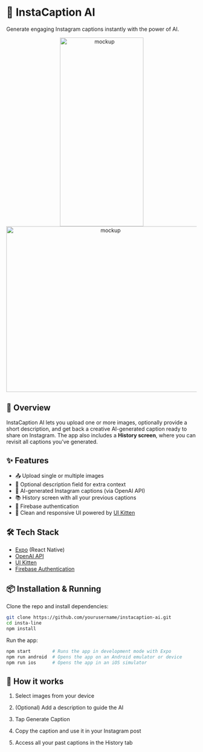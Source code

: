 # 📸 InstaCaption AI  

Generate engaging Instagram captions instantly with the power of AI.

<p align="center">
<img width="221" height="500" alt="mockup" src="https://github.com/user-attachments/assets/ef15dc29-9348-45b9-a44f-fc42a07e9a69" />

<img width="536" height="439" alt="mockup" src="https://github.com/user-attachments/assets/2d72e677-6ecf-475f-81fa-09695b52ed8e" />
</p>

## 🚀 Overview  
InstaCaption AI lets you upload one or more images, optionally provide a short description, and get back a creative AI-generated caption ready to share on Instagram. The app also includes a **History screen**, where you can revisit all captions you’ve generated.  

## ✨ Features  
- 📤 Upload single or multiple images  
- 📝 Optional description field for extra context  
- 🤖 AI-generated Instagram captions (via OpenAI API)  
- 📚 History screen with all your previous captions  
- 🔐 Firebase authentication  
- 🎨 Clean and responsive UI powered by [UI Kitten](https://akveo.github.io/react-native-ui-kitten/)  

## 🛠️ Tech Stack  
- [Expo](https://expo.dev/) (React Native)  
- [OpenAI API](https://platform.openai.com/)  
- [UI Kitten](https://akveo.github.io/react-native-ui-kitten/)  
- [Firebase Authentication](https://firebase.google.com/docs/auth)  

## 📦 Installation & Running  
Clone the repo and install dependencies:  

```bash
git clone https://github.com/yourusername/instacaption-ai.git
cd insta-line
npm install
```

Run the app:

```bash
npm start        # Runs the app in development mode with Expo
npm run android  # Opens the app on an Android emulator or device
npm run ios      # Opens the app in an iOS simulator
```

## 📱  How it works

1. Select images from your device

2. (Optional) Add a description to guide the AI

3. Tap Generate Caption

4. Copy the caption and use it in your Instagram post

5. Access all your past captions in the History tab

